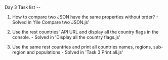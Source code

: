 Day 3 Task list --

1. How to compare two JSON have the same properties without order?
        - Solved in 'file Compare two JSON.js'

2. Use the rest countries' API URL and display all the country flags in the console.
        - Solved in 'Display all the country flags.js'

3. Use the same rest countries and print all countries names, regions, sub-region and populations
        - Solved in 'Task 3 Print all.js'